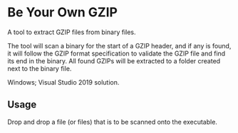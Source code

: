# Be Your Own GZIP
A tool to extract GZIP files from binary files.

The tool will scan a binary for the start of a GZIP header, and if any is found, it will follow the GZIP format specification to validate the GZIP file and find its end in the binary. All found GZIPs will be extracted to a folder created next to the binary file.

Windows; Visual Studio 2019 solution.

## Usage
Drop and drop a file (or files) that is to be scanned onto the executable.
